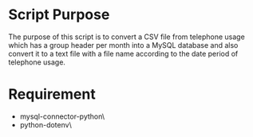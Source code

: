# Script Purpose
The purpose of this script is to convert a CSV file from telephone usage which has a group header per month into a MySQL database and also convert it to a text file with a file name according to the date period of telephone usage.

# Requirement
- mysql-connector-python\
- python-dotenv\
